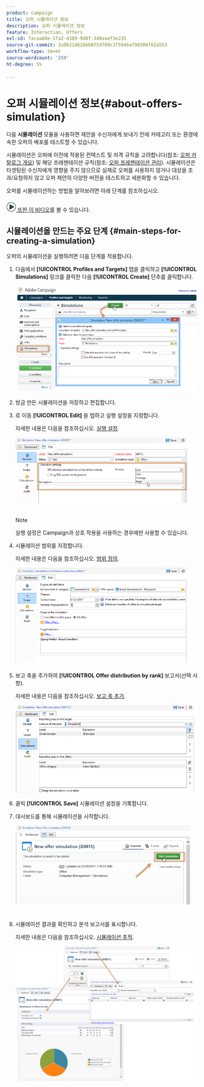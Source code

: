 ```yaml
---
product: campaign
title: 오퍼 시뮬레이션 정보
description: 오퍼 시뮬레이션 정보
feature: Interaction, Offers
exl-id: facaa88e-1fa2-4189-9d8f-348aaef3e235
source-git-commit: 3a9b21d626b60754789c3f594ba798309f62a553
workflow-type: tm+mt
source-wordcount: '259'
ht-degree: 5%

---
```


# 오퍼 시뮬레이션 정보{#about-offers-simulation}



다음 **시뮬레이션** 모듈을 사용하면 제안을 수신자에게 보내기 전에 카테고리 또는 환경에 속한 오퍼의 배포를 테스트할 수 있습니다.

시뮬레이션은 오퍼에 이전에 적용된 컨텍스트 및 자격 규칙을 고려합니다(참조: [오퍼 카탈로그 개요](../../interaction/using/offer-catalog-overview.md)) 및 해당 프레젠테이션 규칙(참조: [오퍼 프레젠테이션 관리](../../interaction/using/managing-offer-presentation.md)). 시뮬레이션은 타겟팅된 수신자에게 영향을 주지 않으므로 실제로 오퍼를 사용하지 않거나 대상을 초과/요청하지 않고 오퍼 제안의 다양한 버전을 테스트하고 세분화할 수 있습니다.

오퍼를 시뮬레이션하는 방법을 알아보려면 아래 단계를 참조하십시오.

![](assets/do-not-localize/how-to-video.png)[ 또한 이 비디오](https://helpx.adobe.com/campaign/classic/how-to/simulate-offer-in-acv6.html?playlist=/ccx/v1/collection/product/campaign/classic/segment/digital-marketers/explevel/intermediate/applaunch/introduction/collection.ccx.js&amp;ref=helpx.adobe.com)를 볼 수 있습니다.

## 시뮬레이션을 만드는 주요 단계 {#main-steps-for-creating-a-simulation}

오퍼의 시뮬레이션을 실행하려면 다음 단계를 적용합니다.

1. 다음에서 **[!UICONTROL Profiles and Targets]** 탭을 클릭하고 **[!UICONTROL Simulations]** 링크를 클릭한 다음 **[!UICONTROL Create]** 단추를 클릭합니다.

   ![](assets/offer_simulation_001.png)

1. 방금 만든 시뮬레이션을 저장하고 편집합니다.
1. 로 이동 **[!UICONTROL Edit]** 을 탭하고 실행 설정을 지정합니다.

   자세한 내용은 다음을 참조하십시오. [실행 설정](../../interaction/using/execution-settings.md).

   ![](assets/offer_simulation_003.png)

   >[!NOTE]
   >
   >실행 설정은 Campaign과 상호 작용을 사용하는 경우에만 사용할 수 있습니다.

1. 시뮬레이션 범위를 지정합니다.

   자세한 내용은 다음을 참조하십시오. [범위 정의](../../interaction/using/simulation-scope.md#definition-of-the-scope).

   ![](assets/offer_simulation_004.png)

1. 보고 축을 추가하여 **[!UICONTROL Offer distribution by rank]** 보고서(선택 사항).

   자세한 내용은 다음을 참조하십시오. [보고 축 추가](../../interaction/using/simulation-scope.md#adding-reporting-axes).

   ![](assets/offer_simulation_005.png)

1. 클릭 **[!UICONTROL Save]** 시뮬레이션 설정을 기록합니다.
1. 대시보드를 통해 시뮬레이션을 시작합니다.

   ![](assets/offer_simulation_006.png)

1. 시뮬레이션 결과를 확인하고 분석 보고서를 표시합니다.

   자세한 내용은 다음을 참조하십시오. [시뮬레이션 추적](../../interaction/using/simulation-tracking.md).

   ![](assets/offer_simulation_007.png)
